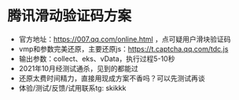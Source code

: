 # 腾讯滑动验证码方案
- 官方地址：https://007.qq.com/online.html ，点可疑用户滑块验证码
- vmp和参数完美还原，主要还原js：https://t.captcha.qq.com/tdc.js
- 输出参数：collect、eks、vData，执行过程5-10秒
- 2021年10月经测试通杀，见到的都能过
- 还原太费时间精力，直接用现成方案不香吗？可以先测试再谈
- 体验/测试/反馈/试用联系tg: skikkk
